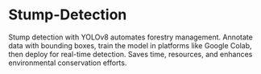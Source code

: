 # Stump-Detection
 Stump detection with YOLOv8 automates forestry management. Annotate data with bounding boxes, train the model in platforms like Google Colab, then deploy for real-time detection. Saves time, resources, and enhances environmental conservation efforts.
